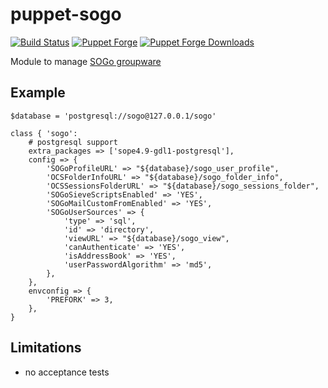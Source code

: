 # puppet-sogo
[![Build Status](https://travis-ci.com/Thor77/puppet-sogo.svg?branch=master)](https://travis-ci.com/Thor77/puppet-sogo)
[![Puppet Forge](https://img.shields.io/puppetforge/v/thor77/sogo.svg)](https://forge.puppetlabs.com/thor77/sogo)
[![Puppet Forge Downloads](https://img.shields.io/puppetforge/dt/thor77/sogo.svg)](https://forge.puppetlabs.com/thor77/sogo)



Module to manage [SOGo groupware](https://sogo.nu/)

## Example

```puppet
$database = 'postgresql://sogo@127.0.0.1/sogo'

class { 'sogo':
    # postgresql support
    extra_packages => ['sope4.9-gdl1-postgresql'],
    config => {
        'SOGoProfileURL' => "${database}/sogo_user_profile",
        'OCSFolderInfoURL' => "${database}/sogo_folder_info",
        'OCSSessionsFolderURL' => "${database}/sogo_sessions_folder",
        'SOGoSieveScriptsEnabled' => 'YES',
        'SOGoMailCustomFromEnabled' => 'YES',
        'SOGoUserSources' => {
            'type' => 'sql',
            'id' => 'directory',
            'viewURL' => "${database}/sogo_view",
            'canAuthenticate' => 'YES',
            'isAddressBook' => 'YES',
            'userPasswordAlgorithm' => 'md5',
        },
    },
    envconfig => {
        'PREFORK' => 3,
    },
}
```

## Limitations
* no acceptance tests
